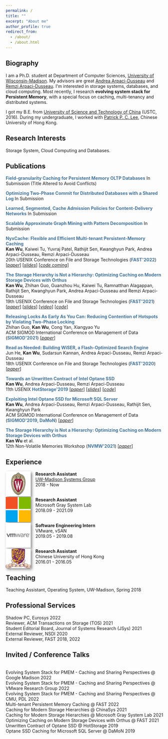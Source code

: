 ```yaml
---
permalink: /
title: ""
excerpt: "About me"
author_profile: true
redirect_from: 
  - /about/
  - /about.html
---
```


## Biography

I am a Ph.D. student at Department of Computer Sciences, [University of Wisconsin-Madison](http://cs.wisc.edu/). My advisors are great [Andrea Arpaci-Dusseau](http://pages.cs.wisc.edu/~dusseau/) and [Remzi Arpaci-Dusseau](http://pages.cs.wisc.edu/~remzi/). 
I'm interested in storage systems, databases, and cloud computing. Most recently, I research **evolving system stack for Persistent Memory**, with a special focus on caching, multi-tenancy and distributed systems.

I got my B.E. from [University of Science and Technology of China](http://en.ustc.edu.cn) (USTC, 2016). During my undergraduate, I worked with [Patrick P. C. Lee](http://www.cse.cuhk.edu.hk/~pclee/www/index.html), Chinese University of Hong Kong.

<!---
# Latest
<span style="color:rgb(64, 115, 158)">[Dec. 2021]&#128293;</span> NyxCache, a multi-tenant KV-cache framework on persistent memory, will appear at FAST 2022!
<br><span style="color:rgb(64, 115, 158)">[Mar. 2021]</span> Bamboo, a concurrency control protocol which reduces contention of hotspots, has been accepted to SIGMOD 2021! 
<br><span style="color:rgb(64, 115, 158)">[Dec. 2020]&#128293;</span> Non-Hierarchical Caching, a generic method to optimize caching for Persistent Memory hierarchies, has been accepted to FAST 2021!
-->

## Research Interests
Storage System, Cloud Computing and Databases.


## Publications 
<b style="color:rgb(64, 115, 158)"> Field-granularity Caching for Persistent Memory OLTP Databases</b> 
In Submission (Title Altered to Avoid Conflicts)

<b style="color:rgb(64, 115, 158)"> Optimizing Two-Phase Commit for Distributed Databases with a Shared Log </b> 
In Submission 

<b style="color:rgb(64, 115, 158)"> Learned, Segmented, Cache Admission Policies for Content-Delivery Networks</b> 
In Submission 

<b style="color:rgb(64, 115, 158)"> Scalable Approximate Graph Mining with Pattern Decomposition</b> 
In Submission

<b style="color:rgb(64, 115, 158)"> NyxCache: Flexible and Efficient Multi-tenant Persistent-Memory Caching  </b> 
<br> **Kan Wu**, Kaiwei Tu, Yuvraj Patel, Rathijit Sen, Kwanghyun Park, Andrea Arpaci-Dusseau, Remzi Arpaci-Dusseau 
<br>20th USENIX Conference on File and Storage Technologies (<b style="color:rgb(64, 115, 158)">FAST'2022</b>) <a href="https://sherlockwu.github.io/files/NyxCache_Final.pdf">[*paper*]</a> <a href="https://www.usenix.org/system/files/fast22_slides_wu.pdf">[*slides*]</a> <a href="">[*code coming*]</a>



<b style="color:rgb(64, 115, 158)"> The Storage Hierarchy is Not a Hierarchy: Optimizing Caching on Modern Storage Devices with Orthus</b>
<br>**Kan Wu**, Zhihan Guo, Guanzhou Hu, Kaiwei Tu, Ramnatthan Alagappan, Rathijit Sen, Kwanghyun Park, Andrea Arpaci-Dusseau and Remzi Arpaci-Dusseau 
<br>19th USENIX Conference on File and Storage Technologies (<b style="color:rgb(64, 115, 158)">FAST'2021</b>) <a href="https://www.usenix.org/system/files/fast21-wu-kan.pdf">[*paper*]</a> <a href="https://research.cs.wisc.edu/adsl/Publications/fast21-kan-slides.pdf">[*slides*]</a> <a href="https://research.cs.wisc.edu/adsl/Publications/fast21-kan-video.mp4">[*video*]</a> <a href="https://github.com/josehu07/open-cas-linux-mf
">[*code*]</a>

<b style="color:rgb(64, 115, 158)"> Releasing Locks As Early As You Can: Reducing Contention of Hotspots by Violating Two-Phase Locking</b> 
<br> Zhihan Guo, **Kan Wu**, Cong Yan, Xiangyao Yu 
<br>ACM SIGMOD International Conference on Management of Data (<b style="color:rgb(64, 115, 158)">SIGMOD'2021</b>) <a href="https://scarletguo.github.io/files/rdm447-guoA.pdf">[*paper*]</a>

<b style="color:rgb(64, 115, 158)"> Read as Needed: Building WiSER, a Flash-Optimized Search Engine</b>
<br>Jun He, **Kan Wu**, Sudarsun Kannan, Andrea Arpaci-Dusseau, Remzi Arpaci-Dusseau
<br>18th USENIX Conference on File and Storage Technologies (<b style="color:rgb(64, 115, 158)">FAST'2020</b>) <a href="https://www.usenix.org/system/files/fast20-he.pdf">[*paper*]</a> 

<b style="color:rgb(64, 115, 158)"> Towards an Unwritten Contract of Intel Optane SSD </b>
<br>**Kan Wu**, Andrea Arpaci-Dusseau, Remzi Arpaci-Dusseau
<br>11th USENIX <b style="color:rgb(64, 115, 158)">HotStorage'2019</b> <a href="https://research.cs.wisc.edu/adsl/Publications/hotstorage-contract19.pdf">[*paper*]</a> <a href="https://www.usenix.org/sites/default/files/conference/protected-files/hotstorage19_slides-wu.pdf">[*slides*]</a> <a href="https://github.com/sherlockwu/OptaneBench">[*code*]</a>

<b style="color:rgb(64, 115, 158)"> Exploiting Intel Optane SSD for Microsoft SQL Server</b>
<br>**Kan Wu**, Andrea Arpaci-Dusseau, Remzi Arpaci-Dusseau, Rathijit Sen, Kwanghyun Park
<br>ACM SIGMOD International Conference on Management of Data (<b style="color:rgb(64, 115, 158)">SIGMOD'2019, DaMoN</b>) <a href="https://research.cs.wisc.edu/adsl/Publications/damon-optane19.pdf">[*paper*]</a> 

<b style="color:rgb(64, 115, 158)"> The Storage Hierarchy is Not a Hierarchy: Optimizing Caching on Modern Storage Devices with Orthus</b>
<br>**Kan Wu** et al. 
<br>12th Non-Volatile Memories Workshop (<b style="color:rgb(64, 115, 158)">NVMW'2021</b>) <a href="https://research.cs.wisc.edu/adsl/Publications/nvmw21-kan.pdf">[*paper*]</a> 




## Experience

<img style="float: left; box-shadow: 4px 4px 8px #888; margin-right: 15px;" src="images/logo/uwm-logo.png" width="80px" >
<b>Research Assistant</b><br><a href="https://madsystems.cs.wisc.edu">UW-Madison Systems Group</a><br>2018 - Now

<br><img style="float: left; box-shadow: 4px 4px 8px #888; margin-right: 15px;" src="images/logo/ms-logo.png" width="80px" >
<b>Research Assistant</b><br>Microsoft Gray System Lab<br>2018.09 - 2021.09

<br><img style="float: left; box-shadow: 4px 4px 8px #888; margin-right: 15px;" src="images/logo/vw-logo.png" width="80px" >
<b>Software Engineering Intern</b><br>VMware, vSAN<br>2019.05 - 2019.08

<br><img style="float: left; box-shadow: 4px 4px 8px #888; margin-right: 15px;" src="images/logo/cuhk-logo.png" width="80px" >
<b>Research Assistant</b><br>Chinese University of Hong Kong<br>2016.01 - 2016.05




## Teaching
Teaching Assistant, Operating System, UW-Madison, Spring 2018


## Professional Services
Shadow PC, Eurosys 2022 <br>
Reviewer, ACM Transactions on Storage (TOS) 2021 <br>
Student Editorial Board, Journal of Systems Research (JSys) 2021 <br>
External Reviewer, NSDI 2020 <br>
External Reviewer, FAST 2018, 2022 <br>


## Invited / Conference Talks
<br>Evolving System Stack for PMEM - Caching and Sharing Perspectives @ Google Madison 2022
<br>Evolving System Stack for PMEM - Caching and Sharing Perspectives @ VMware Research Group 2022
<br>Evolving System Stack for PMEM - Caching and Sharing Perspectives @ CMU, PDL 2022
<br>Multi-tenant Persistent Memory Caching @ FAST 2022
<br>Caching for Modern Storage Hierarchies @ ChinaSys 2021 
<br>Caching for Modern Storage Hierarchies @ Microsoft Gray System Lab 2021 
<br>Optimizing Caching on Modern Storage Devices with Orthus @ FAST 2021 
<br>Unwritten Contract of Optane SSD @ HotStorage 2019 
<br>Optane SSD Caching for Microsoft SQL Server @ DaMoN 2019